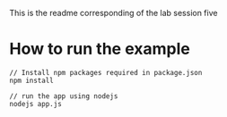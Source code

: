 This is the readme corresponding of the lab session five

# How to run the example
	// Install npm packages required in package.json
	npm install

	// run the app using nodejs
	nodejs app.js
